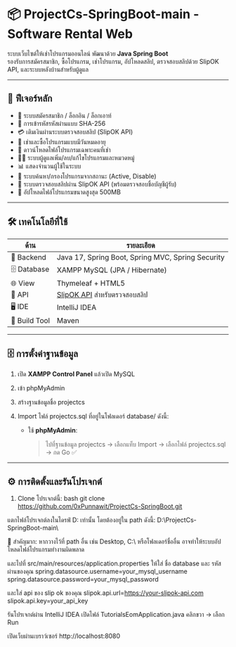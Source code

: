 # 📦 ProjectCs-SpringBoot-main - Software Rental Web

ระบบเว็บไซต์ให้เช่าโปรแกรมออนไลน์ พัฒนาด้วย **Java Spring Boot**  
รองรับการสมัครสมาชิก, ซื้อโปรแกรม, เช่าโปรแกรม, อัปโหลดสลิป, ตรวจสอบสลิปด้วย SlipOK API, และระบบหลังบ้านสำหรับผู้ดูแล

---

## 📌 ฟีเจอร์หลัก

- 👥 ระบบสมัครสมาชิก / ล็อกอิน / ล็อกเอาท์
- 🔐 การเข้ารหัสรหัสผ่านแบบ SHA-256
- 💳 เติมเงินผ่านระบบตรวจสอบสลิป (SlipOK API)
- 💼 เช่าและซื้อโปรแกรมแบบมีวันหมดอายุ
- 📁 ดาวน์โหลดไฟล์โปรแกรมเฉพาะคนที่เช่า
- 🧑‍💻 ระบบผู้ดูแลเพิ่ม/ลบ/แก้ไขโปรแกรมและหมวดหมู่
- 📊 แสดงจำนวนผู้ใช้ในระบบ
- 🔎 ระบบค้นหา/กรองโปรแกรมจากสถานะ (Active, Disable)
- 🧾 ระบบตรวจสอบสลิปผ่าน SlipOK API (พร้อมตรวจสอบชื่อบัญชีผู้รับ)
- 📂 อัปโหลดไฟล์โปรแกรมขนาดสูงสุด 500MB

---

## 🛠 เทคโนโลยีที่ใช้

| ด้าน        | รายละเอียด                                                |
|-------------|-------------------------------------------------------------|
| 🔧 Backend  | Java 17, Spring Boot, Spring MVC, Spring Security          |
| 🗄 Database | XAMPP MySQL (JPA / Hibernate)                              |
| 🌐 View     | Thymeleaf + HTML5                                          |
| 🔐 API      | [SlipOK API](https://slipok.com/) สำหรับตรวจสอบสลิป        |
| 🖥 IDE       | IntelliJ IDEA                                               |
| 🧪 Build Tool | Maven                                                      |

---



## 🗄️ การตั้งค่าฐานข้อมูล

1. เปิด **XAMPP Control Panel** แล้วเปิด MySQL
2. เข้า phpMyAdmin
3. สร้างฐานข้อมูลชื่อ projectcs
4. Import ไฟล์ projectcs.sql ที่อยู่ในโฟลเดอร์ database/ ดังนี้:

   - ใช้ **phpMyAdmin**:
     > ไปที่ฐานข้อมูล projectcs → เลือกแท็บ Import → เลือกไฟล์ projectcs.sql → กด Go ✅

---

## ⚙️ การติดตั้งและรันโปรเจกต์

1. Clone โปรเจกต์นี้:
bash
git clone https://github.com/0xPunnawit/ProjectCs-SpringBoot.git

แตกไฟล์โปรเจกต์ลงในไดรฟ์ D: เท่านั้น
โดยต้องอยู่ใน path ดังนี้: D:\ProjectCs-SpringBoot-main\

🛑 สำคัญมาก: หากวางไว้ที่ path อื่น เช่น Desktop, C:\ หรือโฟลเดอร์ชื่ออื่น อาจทำให้ระบบอัปโหลดไฟล์โปรแกรมทำงานผิดพลาด

และไปที่ src/main/resources/application.properties ให้ใส่ ชื่อ database และ รหัสผ่านของคุณ
spring.datasource.username=your_mysql_username
spring.datasource.password=your_mysql_password 

และใส่ api ของ slip ok ของคุณ
slipok.api.url=https://your-slipok-api.com
slipok.api.key=your_api_key

รันโปรเจกต์ผ่าน IntelliJ IDEA
เปิดไฟล์ TutorialsEomApplication.java
คลิกขวา → เลือก Run

เปิดเว็บผ่านเบราว์เซอร์
http://localhost:8080
